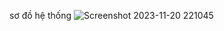 sơ đồ hệ thống
![Screenshot 2023-11-20 221045](https://github.com/TaamLee/energy_monitoring_socket/assets/127492072/e683478f-a34f-4ed6-bdc2-ff122d7bdae9)
